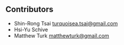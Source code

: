 ## Contributors

* Shin-Rong Tsai <turquoisea.tsai@gmail.com>
* Hsi-Yu Schive
* Matthew Turk <matthewturk@gmail.com>
